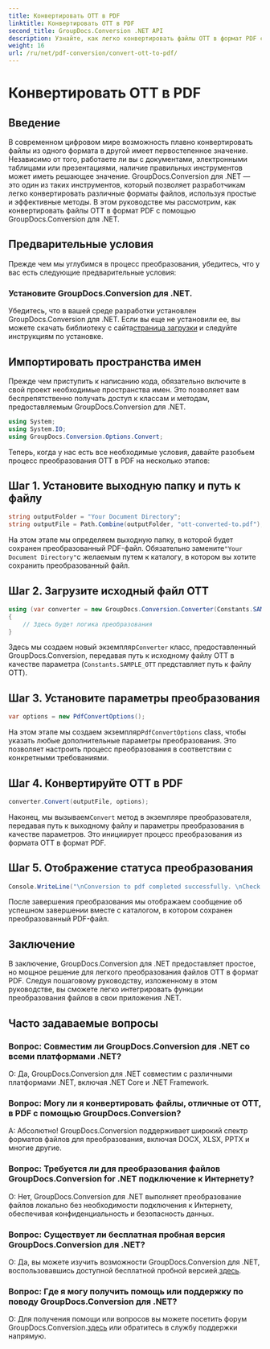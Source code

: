 ```yaml
---
title: Конвертировать OTT в PDF
linktitle: Конвертировать OTT в PDF
second_title: GroupDocs.Conversion .NET API
description: Узнайте, как легко конвертировать файлы OTT в формат PDF с помощью GroupDocs.Conversion для .NET. Легко интегрируйте преобразование файлов в свои приложения .NET.
weight: 16
url: /ru/net/pdf-conversion/convert-ott-to-pdf/
---
```


# Конвертировать OTT в PDF

## Введение

В современном цифровом мире возможность плавно конвертировать файлы из одного формата в другой имеет первостепенное значение. Независимо от того, работаете ли вы с документами, электронными таблицами или презентациями, наличие правильных инструментов может иметь решающее значение. GroupDocs.Conversion для .NET — это один из таких инструментов, который позволяет разработчикам легко конвертировать различные форматы файлов, используя простые и эффективные методы. В этом руководстве мы рассмотрим, как конвертировать файлы OTT в формат PDF с помощью GroupDocs.Conversion для .NET.

## Предварительные условия

Прежде чем мы углубимся в процесс преобразования, убедитесь, что у вас есть следующие предварительные условия:

### Установите GroupDocs.Conversion для .NET.

 Убедитесь, что в вашей среде разработки установлен GroupDocs.Conversion для .NET. Если вы еще не установили ее, вы можете скачать библиотеку с сайта[страница загрузки](https://releases.groupdocs.com/conversion/net/) и следуйте инструкциям по установке.

## Импортировать пространства имен

Прежде чем приступить к написанию кода, обязательно включите в свой проект необходимые пространства имен. Это позволяет вам беспрепятственно получать доступ к классам и методам, предоставляемым GroupDocs.Conversion для .NET.

```csharp
using System;
using System.IO;
using GroupDocs.Conversion.Options.Convert;
```


Теперь, когда у нас есть все необходимые условия, давайте разобьем процесс преобразования OTT в PDF на несколько этапов:

## Шаг 1. Установите выходную папку и путь к файлу

```csharp
string outputFolder = "Your Document Directory";
string outputFile = Path.Combine(outputFolder, "ott-converted-to.pdf");
```

 На этом этапе мы определяем выходную папку, в которой будет сохранен преобразованный PDF-файл. Обязательно замените`"Your Document Directory"`с желаемым путем к каталогу, в котором вы хотите сохранить преобразованный файл.

## Шаг 2. Загрузите исходный файл OTT

```csharp
using (var converter = new GroupDocs.Conversion.Converter(Constants.SAMPLE_OTT))
{
    // Здесь будет логика преобразования
}
```

 Здесь мы создаем новый экземпляр`Converter` класс, предоставленный GroupDocs.Conversion, передавая путь к исходному файлу OTT в качестве параметра (`Constants.SAMPLE_OTT` представляет путь к файлу OTT).

## Шаг 3. Установите параметры преобразования

```csharp
var options = new PdfConvertOptions();
```

 На этом этапе мы создаем экземпляр`PdfConvertOptions` class, чтобы указать любые дополнительные параметры преобразования. Это позволяет настроить процесс преобразования в соответствии с конкретными требованиями.

## Шаг 4. Конвертируйте OTT в PDF

```csharp
converter.Convert(outputFile, options);
```

 Наконец, мы вызываем`Convert` метод в экземпляре преобразователя, передавая путь к выходному файлу и параметры преобразования в качестве параметров. Это инициирует процесс преобразования из формата OTT в формат PDF.

## Шаг 5. Отображение статуса преобразования

```csharp
Console.WriteLine("\nConversion to pdf completed successfully. \nCheck output in {0}", outputFolder);
```

После завершения преобразования мы отображаем сообщение об успешном завершении вместе с каталогом, в котором сохранен преобразованный PDF-файл.

## Заключение

В заключение, GroupDocs.Conversion для .NET предоставляет простое, но мощное решение для легкого преобразования файлов OTT в формат PDF. Следуя пошаговому руководству, изложенному в этом руководстве, вы сможете легко интегрировать функции преобразования файлов в свои приложения .NET.

## Часто задаваемые вопросы

### Вопрос: Совместим ли GroupDocs.Conversion для .NET со всеми платформами .NET?

О: Да, GroupDocs.Conversion для .NET совместим с различными платформами .NET, включая .NET Core и .NET Framework.

### Вопрос: Могу ли я конвертировать файлы, отличные от OTT, в PDF с помощью GroupDocs.Conversion?

А: Абсолютно! GroupDocs.Conversion поддерживает широкий спектр форматов файлов для преобразования, включая DOCX, XLSX, PPTX и многие другие.

### Вопрос: Требуется ли для преобразования файлов GroupDocs.Conversion for .NET подключение к Интернету?

О: Нет, GroupDocs.Conversion для .NET выполняет преобразование файлов локально без необходимости подключения к Интернету, обеспечивая конфиденциальность и безопасность данных.

### Вопрос: Существует ли бесплатная пробная версия GroupDocs.Conversion для .NET?

О: Да, вы можете изучить возможности GroupDocs.Conversion для .NET, воспользовавшись доступной бесплатной пробной версией.[здесь](https://releases.groupdocs.com/).

### Вопрос: Где я могу получить помощь или поддержку по поводу GroupDocs.Conversion для .NET?

 О: Для получения помощи или вопросов вы можете посетить форум GroupDocs.Conversion.[здесь](https://forum.groupdocs.com/c/conversion/11) или обратитесь в службу поддержки напрямую.